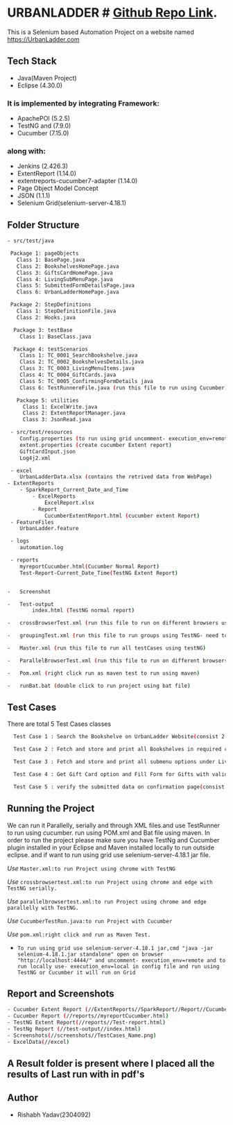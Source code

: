 
# URBANLADDER # [Github Repo Link](https://github.com/rishabh0199/Hackathon_Project_Booksheleves_Cucumber).

This is a Selenium based Automation Project on a website named https://UrbanLadder.com

## Tech Stack ##

- Java(Maven Project)
- Eclipse (4.30.0)

### It is implemented by integrating Framework: ###

- ApachePOI (5.2.5)
- TestNG and (7.9.0)
- Cucumber (7.15.0)

### along with: ###

- Jenkins (2.426.3)
- ExtentReport (1.14.0)
- extentreports-cucumber7-adapter (1.14.0)
- Page Object Model Concept
- JSON (1.1.1)
- Selenium Grid(selenium-server-4.18.1)

## Folder Structure ##

```bash
- src/test/java

 Package 1: pageObjects
   Class 1: BasePage.java
   Class 2: BookshelvesHomePage.java
   Class 3: GiftsCardHomePage.java
   Class 4: LivingSubMenuPage.java
   Class 5: SubmittedFormDetailsPage.java
   Class 6: UrbanLadderHomePage.java

 Package 2: StepDefinitions
   Class 1: StepDefinitionFile.java
   Class 2: Hooks.java

  Package 3: testBase
    Class 1: BaseClass.java

  Package 4: testScenarios
    Class 1: TC_0001_SearchBookshelve.java
    Class 2: TC_0002_BookshelvesDetails.java
    Class 3: TC_0003_LivingMenuItems.java
    Class 4: TC_0004_GiftCards.java
    Class 5: TC_0005_ConfirmingFormDetails java
    Class 6: TestRunnereFile.java (run this file to run using Cucumber)

   Package 5: utilities
     Class 1: ExcelWrite.java
     Class 2: ExtentReportManager.java
     Class 3: JsonRead.java

 - src/test/resources
	Config.properties (to run using grid uncomment- execution_env=remote and to run locally use- execution_env=local)
	extent.properties (create cucumber Extent report)
	GiftCardInput.json
	Log4j2.xml

 - excel
	UrbanLadderData.xlsx (contains the retrived data from WebPage)
- ExtentReports
	- SparkReport_Current_Date_and_Time
		- ExcelReports
			ExcelReport.xlsx
		- Report
			CucumberExtentReport.html (cucumber extent Report)
 - FeatureFiles
	UrbanLadder.feature

 - logs
	automation.log

 - reports
	myreportCucumber.html(Cucumber Normal Report)
 	Test-Report-Current_Date_Time(TestNG Extent Report)


-	Screenshot

-	Test-output
		index.html (TestNG normal report)

-	crossBrowserTest.xml (run this file to run on different browsers using TestNG)

-	groupingTest.xml (run this file to run groups using TestNG- need to uncomment @BeforeGroup and @AfterGroup in BaseClass and comment @BeforeTest and @AfterTest)

-	Master.xml (run this file to run all testCases using testNG)

-	ParallelBrowserTest.xml (run this file to run on different browsers using TestNG)

-	Pom.xml (right click run as maven test to run using maven)

-	runBat.bat (double click to run project using bat file)

```

## Test Cases ##

There are total 5 Test Cases classes

```bash
  Test Case 1 : Search the Bookshelve on UrbanLadder Website(consist 2 test methods)
```
```bash
  Test Case 2 : Fetch and store and print all Bookshelves in required conditions(consist 12 test methods )
```
```bash
  Test Case 3 : Fetch and store and print all submenu options under Living options(consist 5 test methods)
```
```bash
  Test Case 4 : Get Gift Card option and Fill Form for Gifts with valid and invalid details (consist 22 test methods)
  ```
```bash
  Test Case 5 : verify the submitted data on confirmation page(consist 9 test methods)
```

## Running the Project ##

We can run it Parallelly, serially and through XML files.and use TestRunner to run using cucumber. run using POM.xml and Bat file using maven. 
In order to run the project please make sure you have TestNg and Cucumber plugin installed in your Eclipse and Maven installed locally to run outside eclipse. and if want to run using grid use selenium-server-4.18.1 jar file.



*Use* ```Master.xml:to run Project using chrome with TestNG```

*Use* ```crossbrowsertest.xml:to run Project using chrome and edge with TestNG serially.```

*Use* ```parallelbrowsertest.xml:to run Project using chrome and edge parallelly with TestNG.```

*Use* ```CucumberTestRun.java:to run Project with Cucumber```

*Use* ```pom.xml:right click and run as Maven Test.```

* ```To run using grid use selenium-server-4.18.1 jar,cmd "java -jar selenium-4.18.1.jar standalone" open on browser "http://localhost:4444/" and uncomment- execution_env=remote and to run locally use- execution_env=local in config file and run using TestNG or Cucumber it will run on Grid ```

## Report and Screenshots ##

```bash
- Cucumber Extent Report (//ExtentReports//SparkReport//Report//CucumberExtentReport.html)
- Cucumber Report (//reports//myreportCucumber.html)
- TestNG Extent Report(//reports//Test-report.html)
- TestNg Report (//test-output//index.html)
- Screenshots(//screenshots//TestCases_Name.png)
- ExcelData(//excel)
```


## A Result folder is present where I placed all the results of Last run with in pdf's


## Author

- Rishabh Yadav(2304092)

